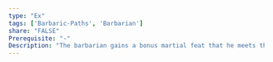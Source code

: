 ```yaml
---
type: "Ex"
tags: ['Barbaric-Paths', 'Barbarian']
share: "FALSE"
Prerequisite: "-"
Description: "The barbarian gains a bonus martial feat that he meets the prerequisites for. The barbarian may select this path more than once, each time selecting a different martial feat."
---
```

